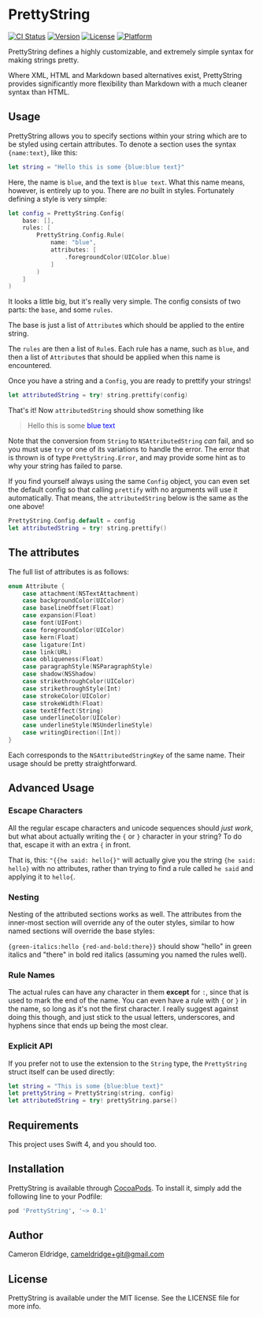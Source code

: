 # PrettyString

[![CI Status](https://img.shields.io/travis/OinkIguana/PrettyString.svg?style=flat)](https://travis-ci.org/OinkIguana/PrettyString)
[![Version](https://img.shields.io/cocoapods/v/PrettyString.svg?style=flat)](https://cocoapods.org/pods/PrettyString)
[![License](https://img.shields.io/cocoapods/l/PrettyString.svg?style=flat)](https://cocoapods.org/pods/PrettyString)
[![Platform](https://img.shields.io/cocoapods/p/PrettyString.svg?style=flat)](https://cocoapods.org/pods/PrettyString)

PrettyString defines a highly customizable, and extremely simple syntax for making strings pretty.

Where XML, HTML and Markdown based alternatives exist, PrettyString provides significantly more
flexibility than Markdown with a much cleaner syntax than HTML.

## Usage

PrettyString allows you to specify sections within your string which are to be styled using certain
attributes. To denote a section uses the syntax `{name:text}`, like this:

```swift
let string = "Hello this is some {blue:blue text}"
```

Here, the name is `blue`, and the text is `blue text`. What this name means, however, is entirely up
to you. There are *no* built in styles. Fortunately defining a style is very simple:

```swift
let config = PrettyString.Config(
    base: [],
    rules: [
        PrettyString.Config.Rule(
            name: "blue",
            attributes: [
                .foregroundColor(UIColor.blue)
            ]
        )
    ]
)
```

It looks a little big, but it's really very simple. The config consists of two parts: the `base`,
and some `rules`.

The base is just a list of `Attribute`s which should be applied to the entire string.

The `rules` are then a list of `Rule`s. Each rule has a name, such as `blue`, and then a list of
`Attribute`s that should be applied when this name is encountered.

Once you have a string and a `Config`, you are ready to prettify your strings!

```swift
let attributedString = try! string.prettify(config)
```

That's it! Now `attributedString` should show something like

>   Hello this is some <span style='color:blue'>blue text</span>

Note that the conversion from `String` to `NSAttributedString` *can* fail, and so you must use `try`
or one of its variations to handle the error. The error that is thrown is of type
`PrettyString.Error`, and may provide some hint as to why your string has failed to parse.

If you find yourself always using the same `Config` object, you can even set the default config so
that calling `prettify` with no arguments will use it automatically. That means, the
`attributedString` below is the same as the one above!

```swift
PrettyString.Config.default = config
let attributedString = try! string.prettify()
```

## The attributes

The full list of attributes is as follows:

```swift
enum Attribute {
    case attachment(NSTextAttachment)
    case backgroundColor(UIColor)
    case baselineOffset(Float)
    case expansion(Float)
    case font(UIFont)
    case foregroundColor(UIColor)
    case kern(Float)
    case ligature(Int)
    case link(URL)
    case obliqueness(Float)
    case paragraphStyle(NSParagraphStyle)
    case shadow(NSShadow)
    case strikethroughColor(UIColor)
    case strikethroughStyle(Int)
    case strokeColor(UIColor)
    case strokeWidth(Float)
    case textEffect(String)
    case underlineColor(UIColor)
    case underlineStyle(NSUnderlineStyle)
    case writingDirection([Int])
}
```

Each corresponds to the `NSAttributedStringKey` of the same name. Their usage should be pretty
straightforward.

## Advanced Usage

### Escape Characters

All the regular escape characters and unicode sequences should *just work*, but what about actually
writing the `{` or `}` character in your string? To do that, escape it with an extra `{` in front.

That is, this: `"{{he said: hello{}"` will actually give you the string `{he said: hello}` with no
attributes, rather than trying to find a rule called `he said` and applying it to `hello{`.

### Nesting

Nesting of the attributed sections works as well. The attributes from the inner-most section will
override any of the outer styles, similar to how named sections will override the base styles:

`{green-italics:hello {red-and-bold:there}}` should show "hello" in green italics and "there" in
bold red italics (assuming you named the rules well).

### Rule Names

The actual rules can have any character in them **except** for `:`, since that is used to mark the
end of the name. You can even have a rule with `{` or `}` in the name, so long as it's not the first
character. I really suggest against doing this though, and just stick to the usual letters,
underscores, and hyphens since that ends up being the most clear.

### Explicit API

If you prefer not to use the extension to the `String` type, the `PrettyString` struct itself can be
used directly:

```swift
let string = "This is some {blue:blue text}"
let prettyString = PrettyString(string, config)
let attributedString = try! prettyString.parse()
```

## Requirements

This project uses Swift 4, and you should too.

## Installation

PrettyString is available through [CocoaPods](https://cocoapods.org). To install
it, simply add the following line to your Podfile:

```ruby
pod 'PrettyString', '~> 0.1'
```

## Author

Cameron Eldridge, cameldridge+git@gmail.com

## License

PrettyString is available under the MIT license. See the LICENSE file for more info.
